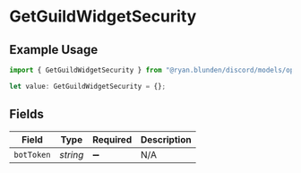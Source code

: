 # GetGuildWidgetSecurity

## Example Usage

```typescript
import { GetGuildWidgetSecurity } from "@ryan.blunden/discord/models/operations";

let value: GetGuildWidgetSecurity = {};
```

## Fields

| Field              | Type               | Required           | Description        |
| ------------------ | ------------------ | ------------------ | ------------------ |
| `botToken`         | *string*           | :heavy_minus_sign: | N/A                |